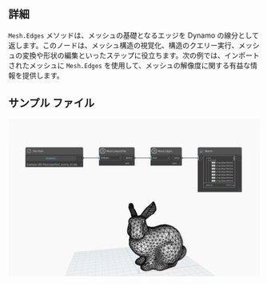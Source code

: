 ## 詳細
`Mesh.Edges` メソッドは、メッシュの基礎となるエッジを Dynamo の線分として返します。このノードは、メッシュ構造の視覚化、構造のクエリー実行、メッシュの変換や形状の編集といったステップに役立ちます。次の例では、インポートされたメッシュに `Mesh.Edges` を使用して、メッシュの解像度に関する有益な情報を提供します。

## サンプル ファイル

![Example](./Autodesk.DesignScript.Geometry.Mesh.Edges_img.jpg)
